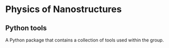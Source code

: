 # Physics of Nanostructures 
## Python tools
A Python package that contains a collection of tools used within the group.